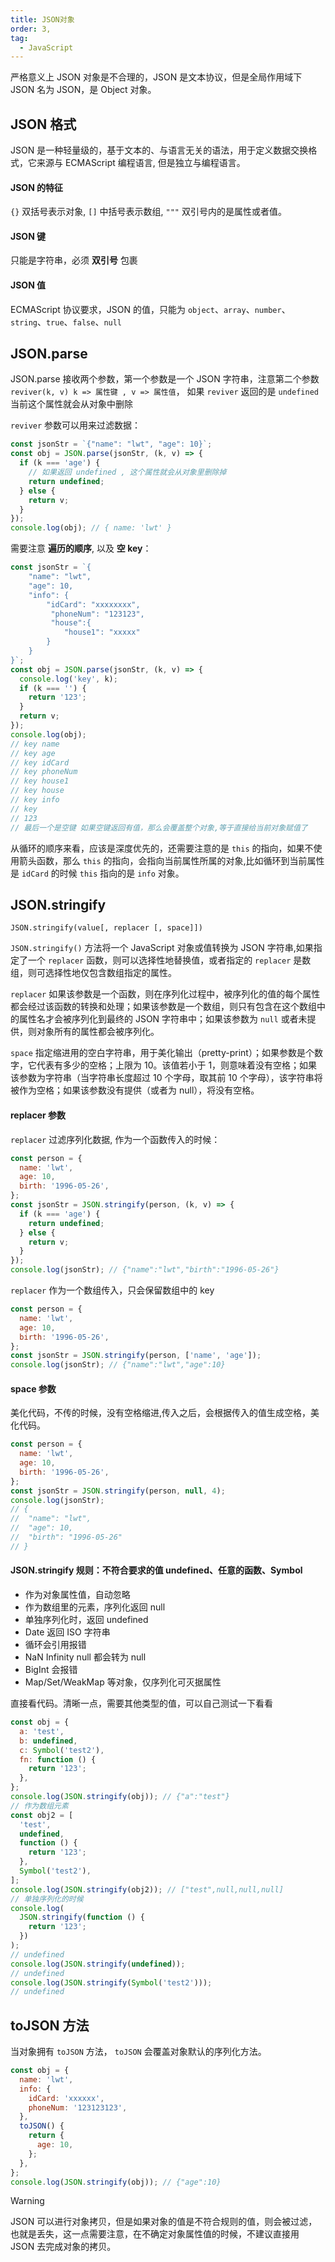 ```yaml
---
title: JSON对象
order: 3,
tag:
  - JavaScript
---
```


严格意义上 JSON 对象是不合理的，JSON 是文本协议，但是全局作用域下 JSON 名为 JSON，是 Object 对象。

## JSON 格式

JSON 是一种轻量级的，基于文本的、与语言无关的语法，用于定义数据交换格式，它来源与 ECMAScript 编程语言, 但是独立与编程语言。

#### JSON 的特征

`{}` 双括号表示对象, `[]` 中括号表示数组, `"""` 双引号内的是属性或者值。

#### JSON 键

只能是字符串，必须 **双引号** 包裹

#### JSON 值

ECMAScript 协议要求，JSON 的值，只能为 `object`、`array`、`number`、`string`、`true`、`false`、`null`

## JSON.parse

JSON.parse 接收两个参数，第一个参数是一个 JSON 字符串，注意第二个参数 `reviver(k, v) k => 属性键 , v => 属性值`， 如果 `reviver` 返回的是 `undefined` 当前这个属性就会从对象中删除

`reviver` 参数可以用来过滤数据：

```javascript
const jsonStr = `{"name": "lwt", "age": 10}`;
const obj = JSON.parse(jsonStr, (k, v) => {
  if (k === 'age') {
    // 如果返回 undefined , 这个属性就会从对象里删除掉
    return undefined;
  } else {
    return v;
  }
});
console.log(obj); // { name: 'lwt' }
```

需要注意 **遍历的顺序**, 以及 **空 key**：

```javascript
const jsonStr = `{
	"name": "lwt",
	"age": 10,
	"info": {
		"idCard": "xxxxxxxx",
		 "phoneNum": "123123",
		 "house":{
		    "house1": "xxxxx"
        }
    }
}`;
const obj = JSON.parse(jsonStr, (k, v) => {
  console.log('key', k);
  if (k === '') {
    return '123';
  }
  return v;
});
console.log(obj);
// key name
// key age
// key idCard
// key phoneNum
// key house1
// key house
// key info
// key
// 123
// 最后一个是空键 如果空键返回有值，那么会覆盖整个对象,等于直接给当前对象赋值了
```

从循环的顺序来看，应该是深度优先的，还需要注意的是 `this` 的指向，如果不使用箭头函数，那么 `this` 的指向，会指向当前属性所属的对象,比如循环到当前属性是 `idCard` 的时候 `this` 指向的是 `info` 对象。

## JSON.stringify

`JSON.stringify(value[, replacer [, space]])`

`JSON.stringify()` 方法将一个 JavaScript 对象或值转换为 JSON 字符串,如果指定了一个 `replacer` 函数，则可以选择性地替换值，或者指定的 `replacer` 是数组，则可选择性地仅包含数组指定的属性。

`replacer` 如果该参数是一个函数，则在序列化过程中，被序列化的值的每个属性都会经过该函数的转换和处理；如果该参数是一个数组，则只有包含在这个数组中的属性名才会被序列化到最终的 JSON 字符串中；如果该参数为 `null` 或者未提供，则对象所有的属性都会被序列化。

`space` 指定缩进用的空白字符串，用于美化输出（pretty-print）；如果参数是个数字，它代表有多少的空格；上限为 10。该值若小于 1，则意味着没有空格；如果该参数为字符串（当字符串长度超过 10 个字母，取其前 10 个字母），该字符串将被作为空格；如果该参数没有提供（或者为 null），将没有空格。

#### replacer 参数

`replacer` 过滤序列化数据, 作为一个函数传入的时候：

```javascript
const person = {
  name: 'lwt',
  age: 10,
  birth: '1996-05-26',
};
const jsonStr = JSON.stringify(person, (k, v) => {
  if (k === 'age') {
    return undefined;
  } else {
    return v;
  }
});
console.log(jsonStr); // {"name":"lwt","birth":"1996-05-26"}
```

`replacer` 作为一个数组传入，只会保留数组中的 key

```javascript
const person = {
  name: 'lwt',
  age: 10,
  birth: '1996-05-26',
};
const jsonStr = JSON.stringify(person, ['name', 'age']);
console.log(jsonStr); // {"name":"lwt","age":10}
```

#### space 参数

美化代码，不传的时候，没有空格缩进,传入之后，会根据传入的值生成空格，美化代码。

```javascript
const person = {
  name: 'lwt',
  age: 10,
  birth: '1996-05-26',
};
const jsonStr = JSON.stringify(person, null, 4);
console.log(jsonStr);
// {
// 	"name": "lwt",
// 	"age": 10,
// 	"birth": "1996-05-26"
// }
```

#### JSON.stringify 规则：不符合要求的值 undefined、任意的函数、Symbol

- 作为对象属性值，自动忽略
- 作为数组里的元素，序列化返回 null
- 单独序列化时，返回 undefined
- Date 返回 ISO 字符串
- 循环会引用报错
- NaN Infinity null 都会转为 null
- BigInt 会报错
- Map/Set/WeakMap 等对象，仅序列化可灭据属性

直接看代码。清晰一点，需要其他类型的值，可以自己测试一下看看

```javascript
const obj = {
  a: 'test',
  b: undefined,
  c: Symbol('test2'),
  fn: function () {
    return '123';
  },
};
console.log(JSON.stringify(obj)); // {"a":"test"}
// 作为数组元素
const obj2 = [
  'test',
  undefined,
  function () {
    return '123';
  },
  Symbol('test2'),
];
console.log(JSON.stringify(obj2)); // ["test",null,null,null]
// 单独序列化的时候
console.log(
  JSON.stringify(function () {
    return '123';
  })
);
// undefined
console.log(JSON.stringify(undefined));
// undefined
console.log(JSON.stringify(Symbol('test2')));
// undefined
```

## toJSON 方法

当对象拥有 `toJSON` 方法， `toJSON` 会覆盖对象默认的序列化方法。

```javascript
const obj = {
  name: 'lwt',
  info: {
    idCard: 'xxxxxx',
    phoneNum: '123123123',
  },
  toJSON() {
    return {
      age: 10,
    };
  },
};
console.log(JSON.stringify(obj)); // {"age":10}
```

> [!warning]
> JSON 可以进行对象拷贝，但是如果对象的值是不符合规则的值，则会被过滤，也就是丢失，这一点需要注意，在不确定对象属性值的时候，不建议直接用 JSON 去完成对象的拷贝。
